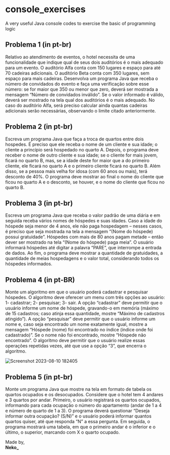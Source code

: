 # console_exercises
A very useful Java console codes to exercise the basic of programming logic

## Problema 1 (in pt-br)
Relativo ao atendimento de eventos, o hotel necessita de uma funcionalidade 
que indique qual de seus dois auditórios é o mais adequado para um evento. O 
auditório Alfa conta com 150 lugares e espaço para até 70 cadeiras adicionais. O 
auditório Beta conta com 350 lugares, sem espaço para mais cadeiras. Desenvolva 
um programa Java que receba o número de convidados do evento e faça uma 
verificação sobre esse número: se for maior que 350 ou menor que zero, deverá ser 
mostrada a mensagem “Número de convidados inválido”. Se o valor informado é 
válido, deverá ser mostrado na tela qual dos auditórios é o mais adequado. No caso 
do auditório Alfa, será preciso calcular ainda quantas cadeiras adicionais serão 
necessárias, observando o limite citado anteriormente.

## Problema 2 (in pt-br)
Escreva um programa Java que faça a troca de quartos entre dois hospedes. É 
preciso que ele receba o nome de um cliente e sua idade; o cliente a princípio será
hospedado no quarto A. Depois, o programa deve receber o nome de outro cliente 
e sua idade; se o cliente for mais jovem, ficará no quarto B, mas, se a idade deste 
for maior que a do primeiro cliente, ele ficará no quarto A e o primeiro cliente ficará
no quarto B. Além disso, se a pessoa mais velha for idosa (com 60 anos ou mais),
terá desconto de 40%. O programa deve mostrar ao final o nome do cliente que
ficou no quarto A e o desconto, se houver, e o nome do cliente que ficou no quarto
B.

## Problema 3 (in pt-br)
Escreva um programa Java que receba o valor padrão de uma diária e em
seguida receba vários nomes de hóspedes e suas idades. Caso a idade do
hóspede seja menor de 4 anos, ele não paga hospedagem – nesses casos, é 
preciso que seja mostrada na tela a mensagem “(Nome do hóspede) possui 
gratuidade”. Hóspedes com mais de 80 anos pagam metade – então dever ser 
mostrado na tela “(Nome do hóspede) paga meia”. O usuário informará hóspedes
até digitar a palavra “PARE”, que interrompe a entrada de dados. Ao fim, o 
programa deve mostrar a quantidade de gratuidades, a quantidade de meias 
hospedagens e o valor total, considerando todos os hóspedes informados.


## Problema 4 (in pt-BR)
Monte um algoritmo em que o usuário poderá cadastrar e pesquisar hóspedes. O 
algoritmo deve oferecer um menu com três opções ao usuário: 1- cadastrar; 2-
pesquisar; 3- sair. A opção “cadastrar” deve permitir que o usuário informe um 
nome de hóspede, gravando-o em memória (máximo de 15 cadastros; caso atinja 
essa quantidade, mostre “Máximo de cadastros atingido”). A opção “pesquisar” deve
permitir que o usuário informe um nome e, caso seja encontrado um nome 
exatamente igual, mostre a mensagem “Hóspede (nome) foi encontrado no índice
(índice onde foi cadastrado)”. Se o nome não foi encontrado, mostre “Hóspede não 
encontrado”. O algoritmo deve permitir que o usuário realize essas operações 
repetidas vezes, até que use a opção “3”, que encerra o algoritmo.

![Screenshot 2023-08-10 182405](https://github.com/monocat-neko/console_exercises/assets/129681589/0a27885a-289c-4a0d-9592-536df6cf7f77)

## Problema 5 (in pt-br)
Monte um programa Java que mostre na tela em formato de tabela os
quartos ocupados e os desocupados. Considere que o hotel tem 4 andares e 3 
quartos por andar. Primeiro, o usuário registrará os quartos ocupados, 
informando para cada ocupação o número do apartamento (andar de 1 a 4 e 
número de quarto de 1 a 3). O programa deverá questionar “Deseja informar 
outra ocupação? (S/N)” e o usuário poderá informar quantos quartos quiser, até 
que responda “N” a essa pergunta. Em seguida, o programa mostrará uma 
tabela, em que o primeiro andar é o inferior e o último, o superior, marcando
com X o quarto ocupado.

Made by,</br>
**Neko_**
